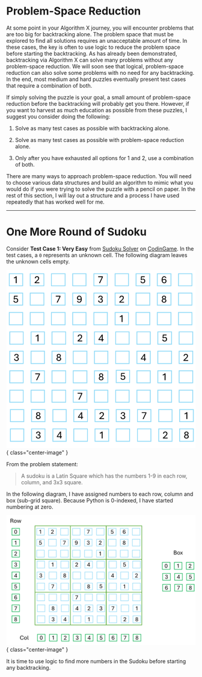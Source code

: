 # Problem-Space Reduction

At some point in your Algorithm X journey, you will encounter problems that are too big for backtracking alone. The problem space that must be explored to find all solutions requires an unacceptable amount of time. In these cases, the key is often to use logic to reduce the problem space before starting the backtracking. As has already been demonstrated, backtracking via Algorithm X can solve many problems without any problem-space reduction. We will soon see that logical, problem-space reduction can also solve some problems with no need for any backtracking. In the end, most medium and hard puzzles eventually present test cases that require a combination of both.

If simply solving the puzzle is your goal, a small amount of problem-space reduction before the backtracking will probably get you there. However, if you want to harvest as much education as possible from these puzzles, I suggest you consider doing the following:

1. Solve as many test cases as possible with backtracking alone.

1. Solve as many test cases as possible with problem-space reduction alone.

1. Only after you have exhausted all options for 1 and 2, use a combination of both.

There are many ways to approach problem-space reduction. You will need to choose various data structures and build an algorithm to mimic what you would do if you were trying to solve the puzzle with a pencil on paper. In the rest of this section, I will lay out a structure and a process I have used repeatedly that has worked well for me.

---

# One More Round of Sudoku

Consider __Test Case 1: Very Easy__ from [Sudoku Solver](../04-your-turn/02-9x9-sudoku.md) on [CodinGame](https://www.codingame.com). In the test cases, a `0` represents an unknown cell. The following diagram leaves the unknown cells empty.

![Sudoku Test Case 1](sudoku01.png){ class="center-image" }

From the problem statement:

>A sudoku is a Latin Square which has the numbers 1-9 in each row, column, and 3x3 square.

In the following diagram, I have assigned numbers to each row, column and box (sub-grid square). Because Python is 0-indexed, I have started numbering at zero.

![Rows, Columns and Boxes](sudoku02.png){ class="center-image" }

It is time to use logic to find more numbers in the Sudoku before starting any backtracking.

<BR>